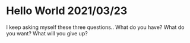 # Hello World 2021/03/23

I keep asking myself these three questions.. What do you have? What do you want? What will you give up?
